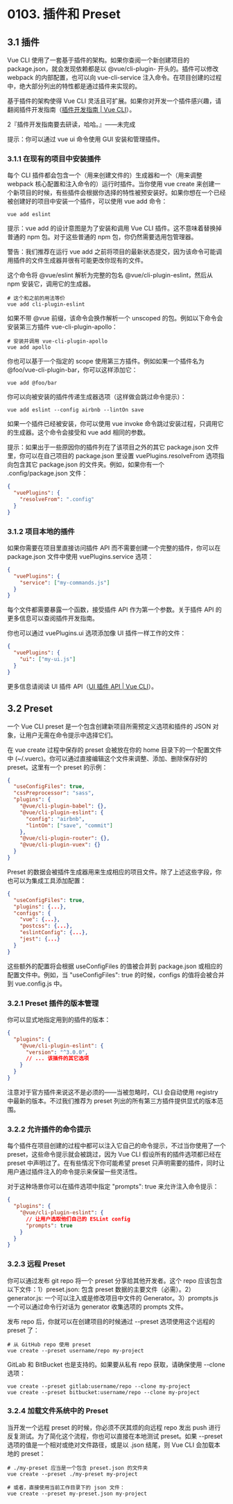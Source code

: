 # 0103. 插件和 Preset

## 3.1 插件

Vue CLI 使用了一套基于插件的架构。如果你查阅一个新创建项目的 package.json，就会发现依赖都是以 @vue/cli-plugin- 开头的。插件可以修改 webpack 的内部配置，也可以向 vue-cli-service 注入命令。在项目创建的过程中，绝大部分列出的特性都是通过插件来实现的。

基于插件的架构使得 Vue CLI 灵活且可扩展。如果你对开发一个插件感兴趣，请翻阅插件开发指南（[插件开发指南 | Vue CLI](https://cli.vuejs.org/zh/dev-guide/plugin-dev.html)）。

2『插件开发指南要去研读，哈哈。』——未完成

提示：你可以通过 vue ui 命令使用 GUI 安装和管理插件。

### 3.1.1 在现有的项目中安装插件

每个 CLI 插件都会包含一个（用来创建文件的）生成器和一个（用来调整 webpack 核心配置和注入命令的）运行时插件。当你使用 vue create 来创建一个新项目的时候，有些插件会根据你选择的特性被预安装好。如果你想在一个已经被创建好的项目中安装一个插件，可以使用 vue add 命令：

```
vue add eslint
```

提示：vue add 的设计意图是为了安装和调用 Vue CLI 插件。这不意味着替换掉普通的 npm 包。对于这些普通的 npm 包，你仍然需要选用包管理器。

警告：我们推荐在运行 vue add 之前将项目的最新状态提交，因为该命令可能调用插件的文件生成器并很有可能更改你现有的文件。

这个命令将 @vue/eslint 解析为完整的包名 @vue/cli-plugin-eslint，然后从 npm 安装它，调用它的生成器。

```
# 这个和之前的用法等价
vue add cli-plugin-eslint
```

如果不带 @vue 前缀，该命令会换作解析一个 unscoped 的包。例如以下命令会安装第三方插件 vue-cli-plugin-apollo：

```
# 安装并调用 vue-cli-plugin-apollo
vue add apollo
```

你也可以基于一个指定的 scope 使用第三方插件。例如如果一个插件名为 @foo/vue-cli-plugin-bar，你可以这样添加它：

```
vue add @foo/bar
```

你可以向被安装的插件传递生成器选项（这样做会跳过命令提示）：

```
vue add eslint --config airbnb --lintOn save
```

如果一个插件已经被安装，你可以使用 vue invoke 命令跳过安装过程，只调用它的生成器。这个命令会接受和 vue add 相同的参数。

提示：如果出于一些原因你的插件列在了该项目之外的其它 package.json 文件里，你可以在自己项目的 package.json 里设置 vuePlugins.resolveFrom 选项指向包含其它 package.json 的文件夹。例如，如果你有一个 .config/package.json 文件：

```json
{
  "vuePlugins": {
    "resolveFrom": ".config"
  }
}
```

### 3.1.2 项目本地的插件

如果你需要在项目里直接访问插件 API 而不需要创建一个完整的插件，你可以在 package.json 文件中使用 vuePlugins.service 选项：

```json
{
  "vuePlugins": {
    "service": ["my-commands.js"]
  }
}
```

每个文件都需要暴露一个函数，接受插件 API 作为第一个参数。关于插件 API 的更多信息可以查阅插件开发指南。

你也可以通过 vuePlugins.ui 选项添加像 UI 插件一样工作的文件：

```json
{
  "vuePlugins": {
    "ui": ["my-ui.js"]
  }
}
```

更多信息请阅读 UI 插件 API（[UI 插件 API | Vue CLI](https://cli.vuejs.org/zh/dev-guide/ui-api.html)）。

## 3.2 Preset

一个 Vue CLI preset 是一个包含创建新项目所需预定义选项和插件的 JSON 对象，让用户无需在命令提示中选择它们。

在 vue create 过程中保存的 preset 会被放在你的 home 目录下的一个配置文件中 (~/.vuerc)。你可以通过直接编辑这个文件来调整、添加、删除保存好的 preset。这里有一个 preset 的示例：

```json
{
  "useConfigFiles": true,
  "cssPreprocessor": "sass",
  "plugins": {
    "@vue/cli-plugin-babel": {},
    "@vue/cli-plugin-eslint": {
      "config": "airbnb",
      "lintOn": ["save", "commit"]
    },
    "@vue/cli-plugin-router": {},
    "@vue/cli-plugin-vuex": {}
  }
}
```

Preset 的数据会被插件生成器用来生成相应的项目文件。除了上述这些字段，你也可以为集成工具添加配置：

```json
{
  "useConfigFiles": true,
  "plugins": {...},
  "configs": {
    "vue": {...},
    "postcss": {...},
    "eslintConfig": {...},
    "jest": {...}
  }
}
```

这些额外的配置将会根据 useConfigFiles 的值被合并到 package.json 或相应的配置文件中。例如，当 "useConfigFiles": true 的时候，configs 的值将会被合并到 vue.config.js 中。

### 3.2.1 Preset 插件的版本管理

你可以显式地指定用到的插件的版本：

```json
{
  "plugins": {
    "@vue/cli-plugin-eslint": {
      "version": "^3.0.0",
      // ... 该插件的其它选项
    }
  }
}
```

注意对于官方插件来说这不是必须的——当被忽略时，CLI 会自动使用 registry 中最新的版本。不过我们推荐为 preset 列出的所有第三方插件提供显式的版本范围。

### 3.2.2 允许插件的命令提示

每个插件在项目创建的过程中都可以注入它自己的命令提示，不过当你使用了一个 preset，这些命令提示就会被跳过，因为 Vue CLI 假设所有的插件选项都已经在 preset 中声明过了。在有些情况下你可能希望 preset 只声明需要的插件，同时让用户通过插件注入的命令提示来保留一些灵活性。

对于这种场景你可以在插件选项中指定 "prompts": true 来允许注入命令提示：

```json
{
  "plugins": {
    "@vue/cli-plugin-eslint": {
      // 让用户选取他们自己的 ESLint config
      "prompts": true
    }
  }
}
```

### 3.2.3 远程 Preset

你可以通过发布 git repo 将一个 preset 分享给其他开发者。这个 repo 应该包含以下文件：1）preset.json: 包含 preset 数据的主要文件（必需）。2）generator.js: 一个可以注入或是修改项目中文件的 Generator。3）prompts.js 一个可以通过命令行对话为 generator 收集选项的 prompts 文件。

发布 repo 后，你就可以在创建项目的时候通过 --preset 选项使用这个远程的 preset 了：

```
# 从 GitHub repo 使用 preset
vue create --preset username/repo my-project
```

GitLab 和 BitBucket 也是支持的。如果要从私有 repo 获取，请确保使用 --clone 选项：

```
vue create --preset gitlab:username/repo --clone my-project
vue create --preset bitbucket:username/repo --clone my-project
```

### 3.2.4 加载文件系统中的 Preset

当开发一个远程 preset 的时候，你必须不厌其烦的向远程 repo 发出 push 进行反复测试。为了简化这个流程，你也可以直接在本地测试 preset。如果 --preset 选项的值是一个相对或绝对文件路径，或是以 .json 结尾，则 Vue CLI 会加载本地的 preset：

```
# ./my-preset 应当是一个包含 preset.json 的文件夹
vue create --preset ./my-preset my-project

# 或者，直接使用当前工作目录下的 json 文件：
vue create --preset my-preset.json my-project
```

